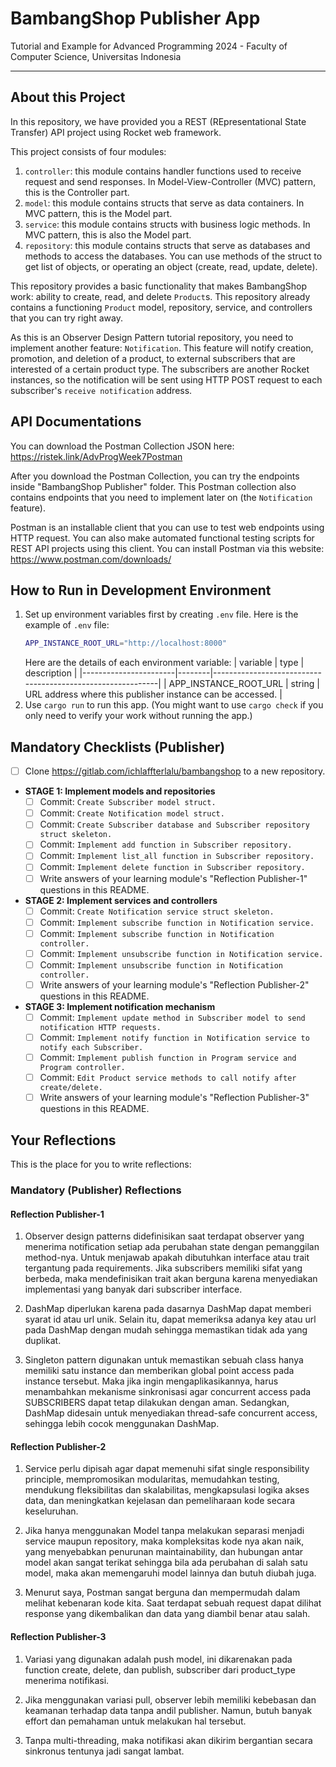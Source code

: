 # BambangShop Publisher App
Tutorial and Example for Advanced Programming 2024 - Faculty of Computer Science, Universitas Indonesia

---

## About this Project
In this repository, we have provided you a REST (REpresentational State Transfer) API project using Rocket web framework.

This project consists of four modules:
1.  `controller`: this module contains handler functions used to receive request and send responses.
    In Model-View-Controller (MVC) pattern, this is the Controller part.
2.  `model`: this module contains structs that serve as data containers.
    In MVC pattern, this is the Model part.
3.  `service`: this module contains structs with business logic methods.
    In MVC pattern, this is also the Model part.
4.  `repository`: this module contains structs that serve as databases and methods to access the databases.
    You can use methods of the struct to get list of objects, or operating an object (create, read, update, delete).

This repository provides a basic functionality that makes BambangShop work: ability to create, read, and delete `Product`s.
This repository already contains a functioning `Product` model, repository, service, and controllers that you can try right away.

As this is an Observer Design Pattern tutorial repository, you need to implement another feature: `Notification`.
This feature will notify creation, promotion, and deletion of a product, to external subscribers that are interested of a certain product type.
The subscribers are another Rocket instances, so the notification will be sent using HTTP POST request to each subscriber's `receive notification` address.

## API Documentations

You can download the Postman Collection JSON here: https://ristek.link/AdvProgWeek7Postman

After you download the Postman Collection, you can try the endpoints inside "BambangShop Publisher" folder.
This Postman collection also contains endpoints that you need to implement later on (the `Notification` feature).

Postman is an installable client that you can use to test web endpoints using HTTP request.
You can also make automated functional testing scripts for REST API projects using this client.
You can install Postman via this website: https://www.postman.com/downloads/

## How to Run in Development Environment
1.  Set up environment variables first by creating `.env` file.
    Here is the example of `.env` file:
    ```bash
    APP_INSTANCE_ROOT_URL="http://localhost:8000"
    ```
    Here are the details of each environment variable:
    | variable              | type   | description                                                |
    |-----------------------|--------|------------------------------------------------------------|
    | APP_INSTANCE_ROOT_URL | string | URL address where this publisher instance can be accessed. |
2.  Use `cargo run` to run this app.
    (You might want to use `cargo check` if you only need to verify your work without running the app.)

## Mandatory Checklists (Publisher)
-   [ ] Clone https://gitlab.com/ichlaffterlalu/bambangshop to a new repository.
-   **STAGE 1: Implement models and repositories**
    -   [ ] Commit: `Create Subscriber model struct.`
    -   [ ] Commit: `Create Notification model struct.`
    -   [ ] Commit: `Create Subscriber database and Subscriber repository struct skeleton.`
    -   [ ] Commit: `Implement add function in Subscriber repository.`
    -   [ ] Commit: `Implement list_all function in Subscriber repository.`
    -   [ ] Commit: `Implement delete function in Subscriber repository.`
    -   [ ] Write answers of your learning module's "Reflection Publisher-1" questions in this README.
-   **STAGE 2: Implement services and controllers**
    -   [ ] Commit: `Create Notification service struct skeleton.`
    -   [ ] Commit: `Implement subscribe function in Notification service.`
    -   [ ] Commit: `Implement subscribe function in Notification controller.`
    -   [ ] Commit: `Implement unsubscribe function in Notification service.`
    -   [ ] Commit: `Implement unsubscribe function in Notification controller.`
    -   [ ] Write answers of your learning module's "Reflection Publisher-2" questions in this README.
-   **STAGE 3: Implement notification mechanism**
    -   [ ] Commit: `Implement update method in Subscriber model to send notification HTTP requests.`
    -   [ ] Commit: `Implement notify function in Notification service to notify each Subscriber.`
    -   [ ] Commit: `Implement publish function in Program service and Program controller.`
    -   [ ] Commit: `Edit Product service methods to call notify after create/delete.`
    -   [ ] Write answers of your learning module's "Reflection Publisher-3" questions in this README.

## Your Reflections
This is the place for you to write reflections:

### Mandatory (Publisher) Reflections

#### Reflection Publisher-1
1. Observer design patterns didefinisikan saat terdapat observer yang menerima notification setiap ada perubahan state dengan pemanggilan method-nya. Untuk menjawab apakah dibutuhkan interface atau trait tergantung pada requirements. Jika subscribers memiliki sifat yang berbeda, maka mendefinisikan trait akan berguna karena menyediakan implementasi yang banyak dari subscriber interface.

2. DashMap diperlukan karena pada dasarnya DashMap dapat memberi syarat id atau url unik. Selain itu, dapat memeriksa adanya key atau url pada DashMap dengan mudah sehingga memastikan tidak ada yang duplikat.

3. Singleton pattern digunakan untuk memastikan sebuah class hanya memiliki satu instance dan memberikan global point access pada instance tersebut. Maka jika ingin mengaplikasikannya, harus menambahkan mekanisme sinkronisasi agar concurrent access pada SUBSCRIBERS dapat tetap dilakukan dengan aman. Sedangkan, DashMap didesain untuk menyediakan thread-safe concurrent access, sehingga lebih cocok menggunakan DashMap.

#### Reflection Publisher-2
1. Service perlu dipisah agar dapat memenuhi sifat single responsibility principle, mempromosikan modularitas, memudahkan testing, mendukung fleksibilitas dan skalabilitas, mengkapsulasi logika akses data, dan meningkatkan kejelasan dan pemeliharaan kode secara keseluruhan.

2. Jika hanya menggunakan Model tanpa melakukan separasi menjadi service maupun repository, maka kompleksitas kode nya akan naik, yang menyebabkan penurunan maintainability, dan hubungan antar model akan sangat terikat sehingga bila ada perubahan di salah satu model, maka akan memengaruhi model lainnya dan butuh diubah juga.

3. Menurut saya, Postman sangat berguna dan mempermudah dalam melihat kebenaran kode kita. Saat terdapat sebuah request dapat dilihat response yang dikembalikan dan data yang diambil benar atau salah.

#### Reflection Publisher-3
1. Variasi yang digunakan adalah push model, ini dikarenakan pada function create, delete, dan publish, subscriber dari product_type menerima notifikasi.

2. Jika menggunakan variasi pull, observer lebih memiliki kebebasan dan keamanan terhadap data tanpa andil publisher. Namun, butuh banyak effort dan pemahaman untuk melakukan hal tersebut.

3. Tanpa multi-threading, maka notifikasi akan dikirim bergantian secara sinkronus tentunya jadi sangat lambat.